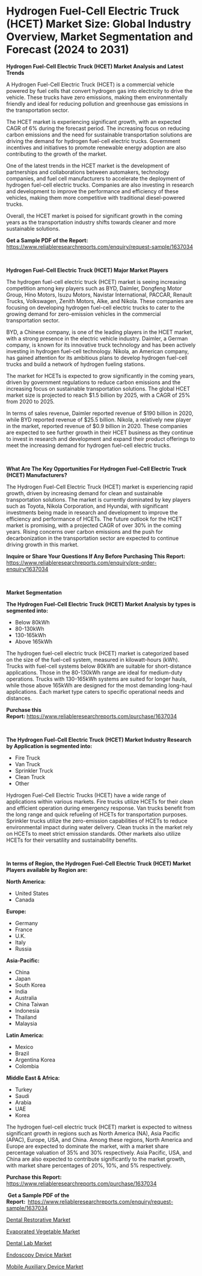 <p><h1>Hydrogen Fuel-Cell Electric Truck (HCET) Market Size: Global Industry Overview, Market Segmentation and Forecast (2024 to 2031)</h1></p><p><strong>Hydrogen Fuel-Cell Electric Truck (HCET) Market Analysis and Latest Trends</strong></p>
<p><p>A Hydrogen Fuel-Cell Electric Truck (HCET) is a commercial vehicle powered by fuel cells that convert hydrogen gas into electricity to drive the vehicle. These trucks have zero emissions, making them environmentally friendly and ideal for reducing pollution and greenhouse gas emissions in the transportation sector.</p><p>The HCET market is experiencing significant growth, with an expected CAGR of 6% during the forecast period. The increasing focus on reducing carbon emissions and the need for sustainable transportation solutions are driving the demand for hydrogen fuel-cell electric trucks. Government incentives and initiatives to promote renewable energy adoption are also contributing to the growth of the market.</p><p>One of the latest trends in the HCET market is the development of partnerships and collaborations between automakers, technology companies, and fuel cell manufacturers to accelerate the deployment of hydrogen fuel-cell electric trucks. Companies are also investing in research and development to improve the performance and efficiency of these vehicles, making them more competitive with traditional diesel-powered trucks.</p><p>Overall, the HCET market is poised for significant growth in the coming years as the transportation industry shifts towards cleaner and more sustainable solutions.</p></p>
<p><strong>Get a Sample PDF of the Report:&nbsp;</strong> <a href="https://www.reliableresearchreports.com/enquiry/request-sample/1637034">https://www.reliableresearchreports.com/enquiry/request-sample/1637034</a></p>
<p>&nbsp;</p>
<p><strong>Hydrogen Fuel-Cell Electric Truck (HCET) Major Market Players</strong></p>
<p><p>The hydrogen fuel-cell electric truck (HCET) market is seeing increasing competition among key players such as BYD, Daimler, Dongfeng Motor Group, Hino Motors, Isuzu Motors, Navistar International, PACCAR, Renault Trucks, Volkswagen, Zenith Motors, Alke, and Nikola. These companies are focusing on developing hydrogen fuel-cell electric trucks to cater to the growing demand for zero-emission vehicles in the commercial transportation sector.</p><p>BYD, a Chinese company, is one of the leading players in the HCET market, with a strong presence in the electric vehicle industry. Daimler, a German company, is known for its innovative truck technology and has been actively investing in hydrogen fuel-cell technology. Nikola, an American company, has gained attention for its ambitious plans to develop hydrogen fuel-cell trucks and build a network of hydrogen fueling stations.</p><p>The market for HCETs is expected to grow significantly in the coming years, driven by government regulations to reduce carbon emissions and the increasing focus on sustainable transportation solutions. The global HCET market size is projected to reach $1.5 billion by 2025, with a CAGR of 25% from 2020 to 2025.</p><p>In terms of sales revenue, Daimler reported revenue of $190 billion in 2020, while BYD reported revenue of $25.5 billion. Nikola, a relatively new player in the market, reported revenue of $0.9 billion in 2020. These companies are expected to see further growth in their HCET business as they continue to invest in research and development and expand their product offerings to meet the increasing demand for hydrogen fuel-cell electric trucks.</p></p>
<p>&nbsp;</p>
<p><strong>What Are The Key Opportunities For Hydrogen Fuel-Cell Electric Truck (HCET) Manufacturers?</strong></p>
<p><p>The Hydrogen Fuel-Cell Electric Truck (HCET) market is experiencing rapid growth, driven by increasing demand for clean and sustainable transportation solutions. The market is currently dominated by key players such as Toyota, Nikola Corporation, and Hyundai, with significant investments being made in research and development to improve the efficiency and performance of HCETs. The future outlook for the HCET market is promising, with a projected CAGR of over 30% in the coming years. Rising concerns over carbon emissions and the push for decarbonization in the transportation sector are expected to continue driving growth in this market.</p></p>
<p><strong>Inquire or Share Your Questions If Any Before Purchasing This Report:</strong> <a href="https://www.reliableresearchreports.com/enquiry/pre-order-enquiry/1637034">https://www.reliableresearchreports.com/enquiry/pre-order-enquiry/1637034</a></p>
<p>&nbsp;</p>
<p><strong>Market Segmentation</strong></p>
<p><strong>The Hydrogen Fuel-Cell Electric Truck (HCET) Market Analysis by types is segmented into:</strong></p>
<p><ul><li>Below 80kWh</li><li>80-130kWh</li><li>130-165kWh</li><li>Above 165kWh</li></ul></p>
<p><p>The hydrogen fuel-cell electric truck (HCET) market is categorized based on the size of the fuel-cell system, measured in kilowatt-hours (kWh). Trucks with fuel-cell systems below 80kWh are suitable for short-distance applications. Those in the 80-130kWh range are ideal for medium-duty operations. Trucks with 130-165kWh systems are suited for longer hauls, while those above 165kWh are designed for the most demanding long-haul applications. Each market type caters to specific operational needs and distances.</p></p>
<p><strong>Purchase this Report:&nbsp;</strong><a href="https://www.reliableresearchreports.com/purchase/1637034">https://www.reliableresearchreports.com/purchase/1637034</a></p>
<p>&nbsp;</p>
<p><strong>The Hydrogen Fuel-Cell Electric Truck (HCET) Market Industry Research by Application is segmented into:</strong></p>
<p><ul><li>Fire Truck</li><li>Van Truck</li><li>Sprinkler Truck</li><li>Clean Truck</li><li>Other</li></ul></p>
<p><p>Hydrogen Fuel-Cell Electric Trucks (HCET) have a wide range of applications within various markets. Fire trucks utilize HCETs for their clean and efficient operation during emergency response. Van trucks benefit from the long range and quick refueling of HCETs for transportation purposes. Sprinkler trucks utilize the zero-emission capabilities of HCETs to reduce environmental impact during water delivery. Clean trucks in the market rely on HCETs to meet strict emission standards. Other markets also utilize HCETs for their versatility and sustainability benefits.</p></p>
<p>&nbsp;</p>
<p><strong>In terms of Region, the Hydrogen Fuel-Cell Electric Truck (HCET) Market Players available by Region are:</strong></p>
<p>
    <p> <strong> North America: </strong>
        <ul>
            <li>United States</li>
            <li>Canada</li>
        </ul>
        </p> 
    <p> <strong> Europe: </strong>
        <ul>
            <li>Germany</li>
            <li>France</li>
            <li>U.K.</li>
            <li>Italy</li>
            <li>Russia</li>
        </ul>
        </p> 
    <p> <strong> Asia-Pacific: </strong>
        <ul>
            <li>China</li>
            <li>Japan</li>
            <li>South Korea</li>
            <li>India</li>
            <li>Australia</li>
            <li>China Taiwan</li>
            <li>Indonesia</li>
            <li>Thailand</li>
            <li>Malaysia</li>
        </ul>
        </p> 
    <p> <strong> Latin America: </strong>
        <ul>
            <li>Mexico</li>
            <li>Brazil</li>
            <li>Argentina Korea</li>
            <li>Colombia</li>
        </ul>
        </p> 
    <p> <strong> Middle East & Africa: </strong>
        <ul>
            <li>Turkey</li>
            <li>Saudi</li>
            <li>Arabia</li>
            <li>UAE</li>
            <li>Korea</li>
        </ul>
    </p>
    </p>
<p><p>The hydrogen fuel-cell electric truck (HCET) market is expected to witness significant growth in regions such as North America (NA), Asia Pacific (APAC), Europe, USA, and China. Among these regions, North America and Europe are expected to dominate the market, with a market share percentage valuation of 35% and 30% respectively. Asia Pacific, USA, and China are also expected to contribute significantly to the market growth, with market share percentages of 20%, 10%, and 5% respectively.</p></p>
<p><strong>Purchase this Report: </strong><a href="https://www.reliableresearchreports.com/purchase/1637034">https://www.reliableresearchreports.com/purchase/1637034</a></p>
<p>&nbsp;<strong>Get a Sample PDF of the Report:&nbsp;&nbsp;</strong><a href="https://www.reliableresearchreports.com/enquiry/request-sample/1637034">https://www.reliableresearchreports.com/enquiry/request-sample/1637034</a></p>
<p><strong></strong></p>
<p><p><a href="https://medium.com/@dorothybrooks53/dental-restorative-market-outlook-industry-overview-and-forecast-2024-to-2031-7d9a0b40a35e">Dental Restorative Market</a></p><p><a href="https://github.com/aliciawhite5576/Market-Research-Report-List-3/blob/main/evaporated-vegetable-market.md">Evaporated Vegetable Market</a></p><p><a href="https://medium.com/@dorothybrooks53/dental-lab-market-furnishes-information-on-market-share-market-trends-and-market-growth-35f2fdc5e396">Dental Lab Market</a></p><p><a href="https://medium.com/@shanieprice69879/endoscopy-device-market-size-and-market-trends-complete-industry-overview-2024-to-2031-2b2bbc3b93b2">Endoscopy Device Market</a></p><p><a href="https://github.com/laholand/Market-Research-Report-List-1/blob/main/mobile-auxiliary-device-market.md">Mobile Auxiliary Device Market</a></p></p>